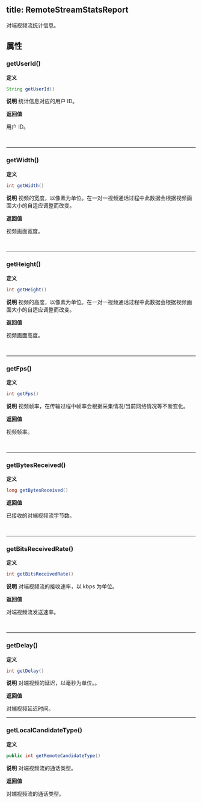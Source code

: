 title: RemoteStreamStatsReport
------------------------------

对端视频流统计信息。



## 属性

### getUserId()

**定义**   

```java
String getUserId()
```
**说明**
统计信息对应的用户 ID。

**返回值**

用户 ID。

</br>

---

### getWidth()

**定义**   

```java
int getWidth()
```
**说明**
视频的宽度，以像素为单位。在一对一视频通话过程中此数据会根据视频画面大小的自适应调整而改变。

**返回值**

视频画面宽度。

</br>

---

### getHeight()

**定义**   

```java
int getHeight()
```
**说明**
视频的高度，以像素为单位。在一对一视频通话过程中此数据会根据视频画面大小的自适应调整而改变。

**返回值**

视频画面高度。

</br>

---

### getFps()

**定义**   

```java
int getFps()
```
**说明**
视频帧率，在传输过程中帧率会根据采集情况/当前网络情况等不断变化。

**返回值**

视频帧率。

</br>

---

### getBytesReceived()

**定义**   

```java
long getBytesReceived()
```


**返回值**

已接收的对端视频流字节数。

</br>

---

### getBitsReceivedRate()

**定义**   

```java
int getBitsReceivedRate()
```
**说明**
对端视频流的接收速率，以 kbps 为单位。

**返回值**

对端视频流发送速率。

</br>

---

### getDelay()

**定义**   

```java
int getDelay()
```
**说明**
对端视频的延迟，以毫秒为单位。。

**返回值**

对端视频延迟时间。

---

### getLocalCandidateType()

**定义**   

```java
public int getRemoteCandidateType()
```
**说明**
对端视频流的通话类型。

**返回值**

对端视频流的通话类型。